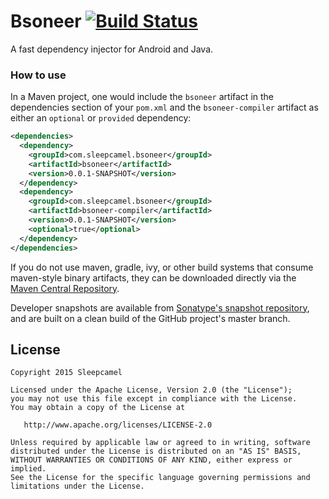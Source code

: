 Bsoneer [![Build Status](https://travis-ci.org/guicamest/bsoneer.svg?branch=master)](https://travis-ci.org/pantsbuild/pants/branches)
========

A fast dependency injector for Android and Java.

### How to use

In a Maven project, one would include the `bsoneer` artifact in the dependencies section
of your `pom.xml` and the `bsoneer-compiler` artifact as either  an `optional` or `provided`
dependency:

```xml
<dependencies>
  <dependency>
    <groupId>com.sleepcamel.bsoneer</groupId>
    <artifactId>bsoneer</artifactId>
    <version>0.0.1-SNAPSHOT</version>
  </dependency>
  <dependency>
    <groupId>com.sleepcamel.bsoneer</groupId>
    <artifactId>bsoneer-compiler</artifactId>
    <version>0.0.1-SNAPSHOT</version>
    <optional>true</optional>
  </dependency>
</dependencies>
```

If you do not use maven, gradle, ivy, or other build systems that consume maven-style binary
artifacts, they can be downloaded directly via the [Maven Central Repository][mavensearch].

Developer snapshots are available from [Sonatype's snapshot repository][bsoneer-snap], and
are built on a clean build of the GitHub project's master branch.

License
-------

    Copyright 2015 Sleepcamel

    Licensed under the Apache License, Version 2.0 (the "License");
    you may not use this file except in compliance with the License.
    You may obtain a copy of the License at

       http://www.apache.org/licenses/LICENSE-2.0

    Unless required by applicable law or agreed to in writing, software
    distributed under the License is distributed on an "AS IS" BASIS,
    WITHOUT WARRANTIES OR CONDITIONS OF ANY KIND, either express or implied.
    See the License for the specific language governing permissions and
    limitations under the License.


 [mavensearch]: http://search.maven.org/#search%7Cga%7C1%7Cg%3A%22com.sleepcamel.bsoneer%22
 [bsoneer-snap]: https://oss.sonatype.org/content/repositories/snapshots/com/sleepcamel/bsoneer/

